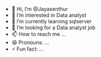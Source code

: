 - 👋 Hi, I’m @Jayasenthur
- 👀 I’m interested in Data analyst 
- 🌱 I’m currently learning sqlserver
- 💞️ I’m looking for a Data analyst job 
- 📫 How to reach me ...
- 😄 Pronouns: ...
- ⚡ Fun fact: ...

<!---
Jayasenthur/Jayasenthur is a ✨ special ✨ repository because its `README.md` (this file) appears on your GitHub profile.
You can click the Preview link to take a look at your changes.
--->
